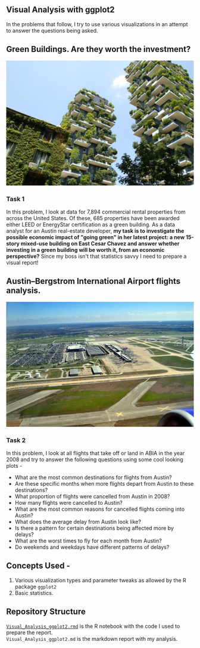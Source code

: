 ## Visual Analysis with ggplot2
In the problems that follow, I try to use various visualizations in an attempt to answer the questions being asked.


## Green Buildings. Are they worth the investment?

![GreenBuildings](https://github.com/sagar-chadha/Coursework/blob/master/Repository_files/green%20buildings.jpeg) <br>

### Task 1
In this problem, I look at data for 7,894 commercial rental properties from across the United States. Of these, 685 properties have been awarded either LEED or EnergyStar certification as a green building. As a data analyst for an Austin real-estate developer, **my task is to investigate the possible economic impact of "going green" in her latest project: a new 15-story mixed-use building on East Cesar Chavez and answer whether investing in a green building will be worth it, from an economic perspective?** Since my boss isn't that statistics savvy I need to prepare a visual report!

## Austin–Bergstrom International Airport flights analysis.

![Airport](https://github.com/sagar-chadha/Coursework/blob/master/Repository_files/airport.jpg)

### Task 2
In this problem, I look at all flights that take off or land in ABIA in the year 2008 and try to answer the following questions using some cool looking plots - 
* What are the most common destinations for flights from Austin?
* Are these specific months when more flights depart from Austin to these destinations?
* What proportion of flights were cancelled from Austin in 2008?
* How many flights were cancelled to Austin?
* What are the most common reasons for cancelled flights coming into Austin?
* What does the average delay from Austin look like?
* Is there a pattern for certain destinations being affected more by delays?
* What are the worst times to fly for each month from Austin?
* Do weekends and weekdays have different patterns of delays?

## Concepts Used - <br>
   1. Various visualization types and parameter tweaks as allowed by the R package `ggplot2`
   2. Basic statistics.

## Repository Structure
[`Visual_Analysis_ggplot2.rmd`](https://github.com/sagar-chadha/Coursework/blob/master/Visual_Analysis_ggplot2/Visual_Analysis_ggplot2.Rmd) is the R notebook with the code I used to prepare the report. <br>
`Visual_Analysis_ggplot2.md` is the markdown report with my analysis.
